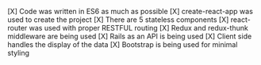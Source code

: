 [X] Code was written in ES6 as much as possible
[X] create-react-app was used to create the project
[X] There are 5 stateless components
[X] react-router was used with proper RESTFUL routing
[X] Redux and redux-thunk middleware are being used
[X] Rails as an API is being used
[X] Client side handles the display of the data
[X] Bootstrap is being used for minimal styling
